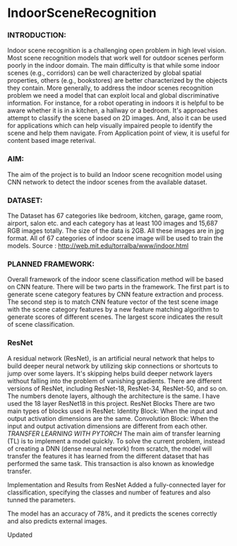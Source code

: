 # IndoorSceneRecognition
### INTRODUCTION: 
Indoor scene recognition is a challenging open problem in high level vision. Most scene recognition models that work well for outdoor scenes perform poorly in the indoor domain. The main difficulty is that while some indoor scenes (e.g., corridors) can be well characterized by global spatial properties, others (e.g., bookstores) are better characterized by the objects they contain. More generally, to address the indoor scenes recognition problem we need a model that can exploit local and global discriminative information.
For instance, for a robot operating in indoors it is helpful to be aware whether it is in a kitchen, a hallway or a bedroom. It's approaches attempt to classify the scene based on 2D images. And, also it can be used for applications which can help visually impaired people to identify the scene and help them navigate. From Application point of view, it is useful for content based image reterival.

### AIM: 
The aim of the project is to build an Indoor scene recognition model using CNN network to detect the indoor scenes from the available dataset.

### DATASET:
The Dataset has 67 categories like bedroom, kitchen, garage, game room, airport, salon etc. and each category has at least 100 images and 15,687 RGB images totally. The size of the data is 2GB. 
All these images are in jpg format.  All of 67 categories of indoor scene image will be used to train the models.
Source : http://web.mit.edu/torralba/www/indoor.html  

### PLANNED FRAMEWORK:
Overall framework of the indoor scene classification method will be based on CNN feature. There will be two parts in the framework. The first part is to generate scene category features by CNN feature extraction and process. The second step is to match CNN feature vector of the test scene image with the scene category features by a new feature matching algorithm to generate scores of different scenes. The largest score indicates the result of scene classification.

### ResNet
A residual network (ResNet), is an artificial neural network that helps to build deeper neural network by utilizing skip connections or shortcuts to jump over some layers. It's skipping helps build deeper network layers without falling into the problem of vanishing gradients. 
There are different versions of ResNet, including ResNet-18, ResNet-34, ResNet-50, and so on. The numbers denote layers, although the architecture is the same. I have used the 18 layer ResNet18 in this project.
ResNet Blocks
There are two main types of blocks used in ResNet:
Identity Block: When the input and output activation dimensions are the same. 
Convolution Block: When the input and output activation dimensions are different from each other.
*TRANSFER LEARNING WITH PYTORCH*
The main aim of transfer learning (TL) is to implement a model quickly. To solve the current problem, instead of creating a DNN (dense neural network) from scratch, the model will transfer the features it has learned from the different dataset that has performed the same task. This transaction is also known as knowledge transfer.

Implementation and Results from ResNet
Added a fully-connected layer for classification, specifying the classes and number of features and also tunned the parameters.

The model has an accuracy of 78%, and it predicts the scenes correctly and also predicts external images.


Updated 
